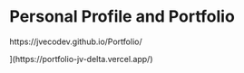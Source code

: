 <h1> Personal Profile  and  Portfolio</h1>
<p>https://jvecodev.github.io/Portfolio/</p>](https://portfolio-jv-delta.vercel.app/)
